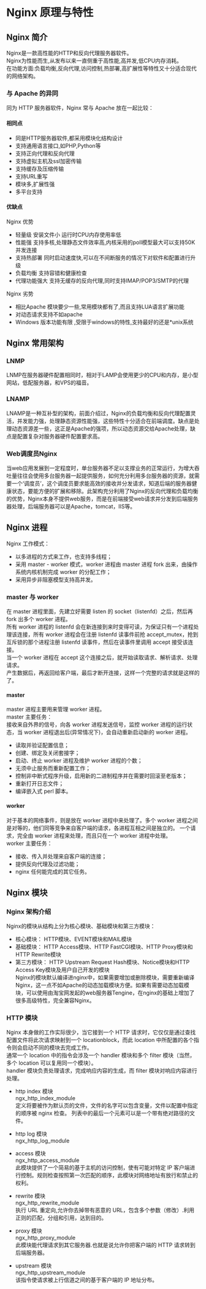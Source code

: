 # Nginx 原理与特性
## Nginx 简介
Nginx是一款高性能的HTTP和反向代理服务器软件。</br>
Nginx为性能而生,从发布以来一直侧重于高性能,高并发,低CPU内存消耗。</br>
在功能方面:负载均衡,反向代理,访问控制,热部署,高扩展性等特性又十分适合现代的网络架构。</br>
### 与 Apache 的异同
同为 HTTP 服务器软件，Nginx 常与 Apache 放在一起比较：</br>
#### 相同点
* 同是HTTP服务器软件,都采用模块化结构设计
* 支持通用语言接口,如PHP,Python等
* 支持正向代理和反向代理
* 支持虚拟主机及ssl加密传输
* 支持缓存及压缩传输
* 支持URL重写
* 模块多,扩展性强
* 多平台支持
#### 优缺点
Nginx 优势</br>
* 轻量级 安装文件小 运行时CPU内存使用率低
* 性能强 支持多核,处理静态文件效率高,内核采用的poll模型最大可以支持50K并发连接
* 支持热部署 同时启动速度快,可以在不间断服务的情况下对软件和配置进行升级
* 负载均衡 支持容错和健康检查
* 代理功能强大 支持无缓存的反向代理,同时支持IMAP/POP3/SMTP的代理</br>

Nginx 劣势</br>
* 相比Apache 模块要少一些,常用模块都有了,而且支持LUA语言扩展功能
* 对动态请求支持不如apache
* Windows 版本功能有限 ,受限于windows的特性,支持最好的还是*unix系统

## Nginx 常用架构
### LNMP
LNMP在服务器硬件配置相同时，相对于LAMP会使用更少的CPU和内存，是小型网站，低配服务器，和VPS的福音。
### LNAMP
LNAMP是一种互补型的架构，前面介绍过，Nginx的负载均衡和反向代理配置灵活，并发能力强，处理静态资源性能强，这些特性十分适合在前端调度。缺点是处理动态资源差一些，这正是Apache的强项，所以动态资源交给Apache处理，缺点是配置复杂对服务器硬件配置要求高。
### Web调度员Nginx
当web应用发展到一定程度时，单台服务器不足以支撑业务的正常运行，为增大吞吐量往往会使用多台服务器一起提供服务，如何充分利用多台服务器的资源，就需要一个‘调度员’，这个调度员要求能高效的接收并分发请求，知道后端的服务器健康状态，要能方便的扩展和移除。此架构充分利用了Nginx的反向代理和负载均衡的优势，Nginx本身不提供web服务，而是在前端接受web请求并分发到后端服务器处理，后端服务器可以是Apache，tomcat，IIS等。

## Nginx 进程
Nginx 工作模式：</br>
* 以多进程的方式来工作，也支持多线程；
* 采用 master - worker 模式，worker 进程由 master 进程 fork 出来，由操作系统内核机制完成 worker 的分配工作；
* 采用异步非阻塞模型支持高并发。
### master 与 worker
在 master 进程里面，先建立好需要 listen 的 socket（listenfd）之后，然后再 fork 出多个 worker 进程。</br>
所有 worker 进程的 listenfd 会在新连接到来时变得可读，为保证只有一个进程处理该连接，所有 worker 进程会在注册 listenfd 读事件前抢 accept_mutex，抢到互斥锁的那个进程注册 listenfd 读事件，然后在读事件里调用 accept 接受该连接。</br>
当一个 worker 进程在 accept 这个连接之后，就开始读取请求、解析请求、处理请求。</br>
产生数据后，再返回给客户端，最后才断开连接，这样一个完整的请求就是这样的了。</br>
#### master
master 进程主要用来管理 worker 进程。</br>
master 主要任务：</br>
接收来自外界的信号，向各 worker 进程发送信号，监控 worker 进程的运行状态，当 worker 进程退出后(异常情况下)，会自动重新启动新的 worker 进程。</br>
* 读取并验证配置信息；
* 创建、绑定及关闭套接字；
* 启动、终止 worker 进程及维护 worker 进程的个数；
* 无须中止服务而重新配置工作；
* 控制非中断式程序升级，启用新的二进制程序并在需要时回滚至老版本；
* 重新打开日志文件；
* 编译嵌入式 perl 脚本。
#### worker
对于基本的网络事件，则是放在 worker 进程中来处理了。多个 worker 进程之间是对等的，他们同等竞争来自客户端的请求，各进程互相之间是独立的。
一个请求，完全由 worker 进程来处理，而且只在一个 worker 进程中处理。</br>
worker 主要任务：</br>
* 接收、传入并处理来自客户端的连接；
* 提供反向代理及过滤功能；
* nginx 任何能完成的其它任务。

## Nginx 模块
### Nginx 架构介绍
Nginx的模块从结构上分为核心模块、基础模块和第三方模块：
* 核心模块： HTTP模块、EVENT模块和MAIL模块
* 基础模块： HTTP Access模块、HTTP FastCGI模块、HTTP Proxy模块和HTTP Rewrite模块
* 第三方模块： HTTP Upstream Request Hash模块、Notice模块和HTTP Access Key模块及用户自己开发的模块</br>
Nginx的模块默认编译进nginx中，如果需要增加或删除模块，需要重新编译Nginx，这一点不如Apache的动态加载模块方便。如果有需要动态加载模块，可以使用由淘宝网发起的web服务器Tengine，在nginx的基础上增加了很多高级特性，完全兼容Nginx。</br>

### HTTP 模块
Nginx 本身做的工作实际很少，当它接到一个 HTTP 请求时，它仅仅是通过查找配置文件将此次请求映射到一个 locationblock，而此 location 中所配置的各个指令则会启动不同的模块去完成工作。</br>
通常一个 location 中的指令会涉及一个 handler 模块和多个 filter 模块（当然，多个 location 可以复用同一个模块）。</br>
handler 模块负责处理请求，完成响应内容的生成，而 filter 模块对响应内容进行处理。</br>

* http index 模块</br>
ngx_http_index_module </br>
定义将要被作为默认页的文件，文件的名字可以包含变量，文件以配置中指定的顺序被 nginx 检查。 
列表中的最后一个元素可以是一个带有绝对路径的文件。 

* http log 模块</br>
ngx_http_log_module </br>

* access 模块</br>
ngx_http_access_module </br>
此模块提供了一个简易的基于主机的访问控制，使有可能对特定 IP 客户端进行控制。规则检查按照第一次匹配的顺序，此模块对网络地址有放行和禁止的权利。

* rewrite 模块</br>
ngx_http_rewrite_module </br>
执行 URL 重定向,允许你去掉带有恶意的 URL，包含多个参数（修改）.利用正则的匹配，分组和引用，达到目的。

* proxy 模块</br>
ngx_http_proxy_module </br>
此模块能代理请求到其它服务器.也就是说允许你把客户端的 HTTP 请求转到后端服务器。

* upstream 模块</br>
ngx_http_upstream_module </br>
该指令使请求被上行信道之间的基于客户端的 IP 地址分布。
